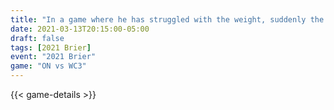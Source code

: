 ```yaml
---
title: "In a game where he has struggled with the weight, suddenly the weight is off his shoulders"
date: 2021-03-13T20:15:00-05:00
draft: false
tags: [2021 Brier]
event: "2021 Brier"
game: "ON vs WC3"
---
```

{{< game-details >}}
<!--more--> 